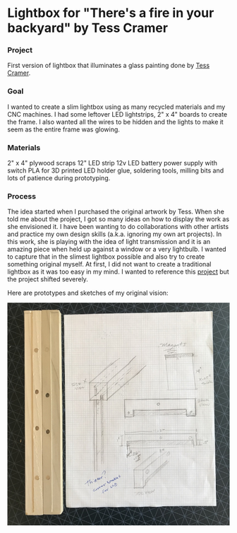 # Lightbox for "There's a fire in your backyard" by Tess Cramer

### Project 

First version of lightbox that illuminates a glass painting done by [Tess Cramer](https://www.instagram.com/tessctess/).

### Goal

I wanted to create a slim lightbox using as many recycled materials and my CNC machines. I had some leftover LED lightstrips, 2" x 4" boards to create the frame. I also wanted all the wires to be hidden and the lights to make it seem as the entire frame was glowing. 

### Materials

2" x 4" plywood scraps
12" LED strip
12v LED battery power supply with switch
PLA for 3D printed LED holder
glue, soldering tools, milling bits and lots of patience during prototyping.

### Process

The idea started when I purchased the original artwork by Tess. When she told me about the project, I got so many ideas on how to display the work as she envisioned it. I have been wanting to do collaborations with other artists and practice my own design skills (a.k.a. ignoring my own art projects). In this work, she is playing with the idea of light transmission and it is an amazing piece when held up against a window or a very lightbulb. I wanted to capture that in the slimest lightbox possible and also try to create something original myself. At first, I did not want to create a traditional lightbox as it was too easy in my mind. I wanted to reference this [project](https://www.inventables.com/projects/cherry-wooden-picture-frame) but the project shifted severely.

Here are prototypes and sketches of my original vision: 

![Prototype sketches](p-images/protosketches.jpg)

<!--- <img src="p-images/protosketches.jpg" width="400"> --->
